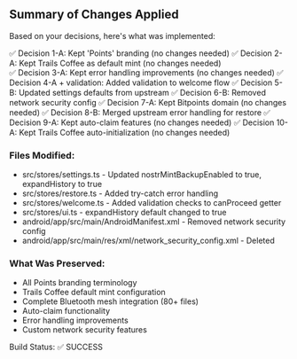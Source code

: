 ## Summary of Changes Applied

Based on your decisions, here's what was implemented:

✅ Decision 1-A: Kept 'Points' branding (no changes needed)
✅ Decision 2-A: Kept Trails Coffee as default mint (no changes needed)  
✅ Decision 3-A: Kept error handling improvements (no changes needed)
✅ Decision 4-A + validation: Added validation to welcome flow
✅ Decision 5-B: Updated settings defaults from upstream
✅ Decision 6-B: Removed network security config
✅ Decision 7-A: Kept Bitpoints domain (no changes needed)
✅ Decision 8-B: Merged upstream error handling for restore
✅ Decision 9-A: Kept auto-claim features (no changes needed)
✅ Decision 10-A: Kept Trails Coffee auto-initialization (no changes needed)

### Files Modified:
- src/stores/settings.ts - Updated nostrMintBackupEnabled to true, expandHistory to true
- src/stores/restore.ts - Added try-catch error handling
- src/stores/welcome.ts - Added validation checks to canProceed getter
- src/stores/ui.ts - expandHistory default changed to true
- android/app/src/main/AndroidManifest.xml - Removed network security config
- android/app/src/main/res/xml/network_security_config.xml - Deleted

### What Was Preserved:
- All Points branding terminology
- Trails Coffee default mint configuration
- Complete Bluetooth mesh integration (80+ files)
- Auto-claim functionality
- Error handling improvements
- Custom network security features

Build Status: ✅ SUCCESS
